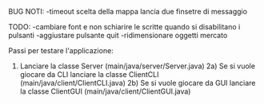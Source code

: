 BUG NOTI:
-timeout scelta della mappa lancia due finsetre di messaggio

TODO:
-cambiare font e non schiarire le scritte quando si disabilitano i pulsanti
-aggiustare pulsante quit
-ridimensionare oggetti mercato

Passi per testare l'applicazione:
1) Lanciare la classe Server (main/java/server/Server.java)
2a) Se si vuole giocare da CLI lanciare la classe ClientCLI (main/java/client/ClientCLI.java)
2b) Se si vuole giocare da GUI lanciare la classe ClientGUI (main/java/client/ClientGUI.java)
